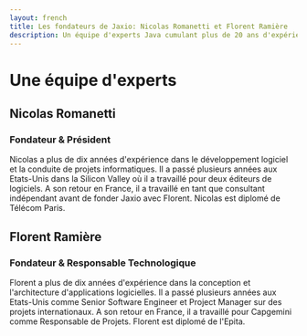 ```yaml
---
layout: french
title: Les fondateurs de Jaxio: Nicolas Romanetti et Florent Ramière
description: Un équipe d'experts Java cumulant plus de 20 ans d'expérience 
---
```


# Une équipe d'experts

## Nicolas Romanetti
### Fondateur &amp; Président</h3>

Nicolas a plus de dix années d'expérience dans le développement logiciel et la conduite de projets informatiques.
Il a passé plusieurs années aux Etats-Unis dans la Silicon Valley où il a travaillé pour deux éditeurs de logiciels.
A son retour en France, il a travaillé en tant que consultant indépendant avant de fonder Jaxio avec Florent.
Nicolas est diplomé de Télécom Paris.



## Florent Ramière
### Fondateur &amp; Responsable Technologique</h3>

Florent a plus de dix années d'expérience dans la conception et l'architecture d'applications logicielles.
Il a passé plusieurs années aux Etats-Unis comme Senior Software Engineer et Project Manager sur des projets internationaux.
A son retour en France, il a travaillé pour Capgemini comme Responsable de Projets.
Florent est diplomé de l'Epita.


